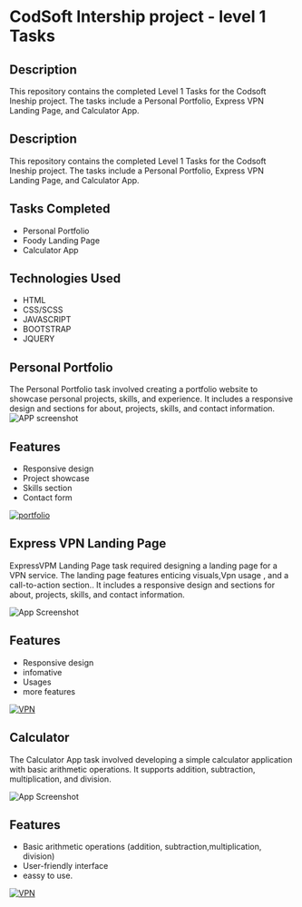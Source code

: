 
# CodSoft Intership project - level 1 Tasks



## Description
This repository contains the completed Level 1 Tasks for the Codsoft Ineship project. The tasks include a Personal Portfolio, Express VPN Landing Page, and Calculator App.


## Description
This repository contains the completed Level 1 Tasks for the Codsoft Ineship project. The tasks include a Personal Portfolio, Express VPN Landing Page, and Calculator App.


## Tasks Completed

- Personal Portfolio
- Foody Landing Page
- Calculator App

## Technologies Used

- HTML
- CSS/SCSS
- JAVASCRIPT
- BOOTSTRAP
- JQUERY
 

## Personal Portfolio
The Personal Portfolio task involved creating a portfolio website to showcase personal projects, skills, and experience. It includes a responsive design and sections for about, projects, skills, and contact information.
![APP screenshot](https://github.com/nikhilsingh1999/CODSOFT/assets/153318093/b357f052-3ed7-4617-bc9d-dc03385b0327)


## Features

- Responsive design
- Project showcase
- Skills section
- Contact form

[![portfolio](https://img.shields.io/badge/my_portfolio-000?style=for-the-badge&logo=ko-fi&logoColor=)](https://katherineoelsner.com/)

## Express VPN Landing Page
ExpressVPM Landing Page task required designing a landing page for a VPN service. The landing page features enticing visuals,Vpn usage , and a call-to-action section.. It includes a responsive design and sections for about, projects, skills, and contact information.

![App Screenshot](https://via.placeholder.com/468x300?text=App+Screenshot+Here)


## Features

- Responsive design
- infomative
- Usages
- more features

[![VPN](https://img.shields.io/badge/EXPRESS_VPN-000?style=for-the-badge&logo=ko-fi&logo)](https://katherineoelsner.com/)


## Calculator
The Calculator App task involved developing a simple calculator application with basic arithmetic operations. It supports addition, subtraction, multiplication, and division.

![App Screenshot](https://via.placeholder.com/468x300?text=App+Screenshot+Here)


## Features

- Basic arithmetic operations (addition, subtraction,multiplication, division)
- User-friendly interface
- eassy to use.

[![VPN](https://img.shields.io/badge/Calculator-000?style=for-the-badge&logo=ko-fi&logo)](https://katherineoelsner.com/)





